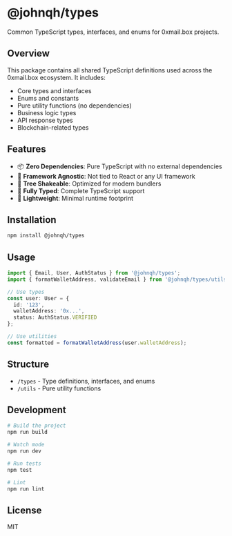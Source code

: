 # @johnqh/types

Common TypeScript types, interfaces, and enums for 0xmail.box projects.

## Overview

This package contains all shared TypeScript definitions used across the 0xmail.box ecosystem. It includes:

- Core types and interfaces
- Enums and constants
- Pure utility functions (no dependencies)
- Business logic types
- API response types
- Blockchain-related types

## Features

- 📦 **Zero Dependencies**: Pure TypeScript with no external dependencies
- 🎯 **Framework Agnostic**: Not tied to React or any UI framework
- 🔧 **Tree Shakeable**: Optimized for modern bundlers
- 📝 **Fully Typed**: Complete TypeScript support
- 🚀 **Lightweight**: Minimal runtime footprint

## Installation

```bash
npm install @johnqh/types
```

## Usage

```typescript
import { Email, User, AuthStatus } from '@johnqh/types';
import { formatWalletAddress, validateEmail } from '@johnqh/types/utils';

// Use types
const user: User = {
  id: '123',
  walletAddress: '0x...',
  status: AuthStatus.VERIFIED
};

// Use utilities
const formatted = formatWalletAddress(user.walletAddress);
```

## Structure

- `/types` - Type definitions, interfaces, and enums
- `/utils` - Pure utility functions

## Development

```bash
# Build the project
npm run build

# Watch mode
npm run dev

# Run tests
npm test

# Lint
npm run lint
```

## License

MIT